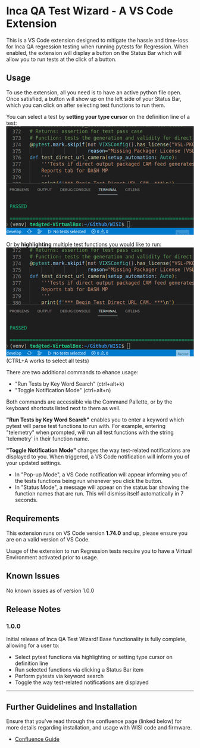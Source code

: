 # Inca QA Test Wizard - A VS Code Extension

This is a VS Code extension designed to mitigate the hassle and time-loss for Inca QA regression testing when running pytests for Regression.
When enabled, the extension will display a button on the Status Bar which will allow you to run tests at the click of a button.

## Usage

To use the extension, all you need is to have an active python file open. 
Once satisfied, a button will show up on the left side of your Status Bar, which you can click on after selecting test functions to run them.

You can select a test by **setting your type cursor** on the definition line of a test:
![Singe Test Demo](images/SingleTestDemo.gif)

Or by **highlighting** multiple test functions you would like to run:
![Highlighted Test Demo](images/HighlightTestDemo.gif)
(CTRL+A works to select all tests)


There are two additional commands to ehance usage:
- "Run Tests by Key Word Search" (ctrl+alt+k)
- "Toggle Notification Mode"     (ctrl+alt+n)

Both commands are accessible via the Command Pallette, or by the keyboard shortcuts listed next to them as well.

**"Run Tests by Key Word Search"** enables you to enter a keyword which pytest will parse test functions to run with.
For example, entering "telemetry" when prompted, will run all test functions with the string 'telemetry' in their function name.

**"Toggle Notification Mode"** changes the way test-related notifications are displayed to you. When triggered, a VS Code notification will inform you of your
updated settings. 
- In "Pop-up Mode", a VS Code notification will appear informing you of the tests functions being run whenever you click the button.
- In "Status Mode", a message will appear on the status bar showing the function names that are run. This will dismiss itself automatically in 7 seconds.

## Requirements

This extension runs on VS Code version **1.74.0** and up, please ensure you are on a valid version of VS Code.

Usage of the extension to run Regression tests require you to have a Virtual Environment activated prior to usage.


## Known Issues

No known issues as of version 1.0.0

## Release Notes

### 1.0.0

Initial release of Inca QA Test Wizard! Base functionality is fully complete, allowing for a user to:

- Select pytest functions via highlighting or setting type cursor on definition line
- Run selected functions via clicking a Status Bar item
- Perform pytests via keyword search
- Toggle the way test-related notifications are displayed

---

## Further Guidelines and Installation

Ensure that you've read through the confluence page (linked below) for more details regarding installation, and usage with WISI code and firmware.

* [Confluence Guide](https://incanetworks.atlassian.net/wiki/spaces/DTW/pages/2750251017/Inca+QA+Test+Wizard)

